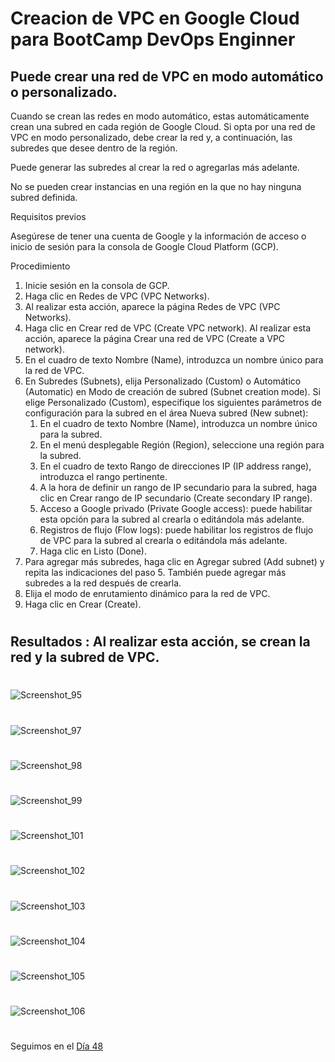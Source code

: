 # Creacion de VPC en Google Cloud para BootCamp DevOps Enginner


## Puede crear una red de VPC en modo automático o personalizado. 

Cuando se crean las redes en modo automático, estas automáticamente crean una subred en cada región de Google Cloud. Si opta por una red de VPC en modo personalizado, debe crear la red y, a continuación, las subredes que desee dentro de la región.

Puede generar las subredes al crear la red o agregarlas más adelante.

No se pueden crear instancias en una región en la que no hay ninguna subred definida.

Requisitos previos

Asegúrese de tener una cuenta de Google y la información de acceso o inicio de sesión para la consola de Google Cloud Platform (GCP).

Procedimiento

1. Inicie sesión en la consola de GCP.
2. Haga clic en Redes de VPC (VPC Networks).
3. Al realizar esta acción, aparece la página Redes de VPC (VPC Networks).
4. Haga clic en Crear red de VPC (Create VPC network).  Al realizar esta acción, aparece la página Crear una red de VPC (Create a VPC network).
5. En el cuadro de texto Nombre (Name), introduzca un nombre único para la red de VPC.
6. En Subredes (Subnets), elija Personalizado (Custom) o Automático (Automatic) en Modo de creación de subred (Subnet creation mode). Si elige Personalizado (Custom), especifique los siguientes parámetros de configuración para la subred en el área Nueva subred (New subnet):
    1. En el cuadro de texto Nombre (Name), introduzca un nombre único para la subred.
    2. En el menú desplegable Región (Region), seleccione una región para la subred.
    3. En el cuadro de texto Rango de direcciones IP (IP address range), introduzca el rango pertinente.
    4. A la hora de definir un rango de IP secundario para la subred, haga clic en Crear rango de IP secundario (Create secondary IP range).
    5. Acceso a Google privado (Private Google access): puede habilitar esta opción para la subred al crearla o editándola más adelante.
    6. Registros de flujo (Flow logs): puede habilitar los registros de flujo de VPC para la subred al crearla o editándola más adelante.
    7. Haga clic en Listo (Done).
7. Para agregar más subredes, haga clic en Agregar subred (Add subnet) y repita las indicaciones del paso 5. También puede agregar más subredes a la red después de crearla.
8. Elija el modo de enrutamiento dinámico para la red de VPC.
9. Haga clic en Crear (Create).

#

## Resultados : Al realizar esta acción, se crean la red y la subred de VPC.

#



#
#

![Screenshot_95](https://user-images.githubusercontent.com/96561825/173975513-2d18c3f2-e7a8-4641-b911-f9f7297b0d56.png)

#
#

![Screenshot_97](https://user-images.githubusercontent.com/96561825/173975595-6a117da0-7f0f-4ea8-9ce9-1059a761a530.png)

#
#

![Screenshot_98](https://user-images.githubusercontent.com/96561825/173975598-ad2cc85c-91c4-46b5-b0da-52a442dfde4b.png)

#
#

![Screenshot_99](https://user-images.githubusercontent.com/96561825/173975658-ff087c8a-bd31-47a5-8843-b913bc2cac50.png)

#
#

![Screenshot_101](https://user-images.githubusercontent.com/96561825/173975698-df057905-0ffa-4da8-a2ab-a270fa4d3e70.png)

#
#

![Screenshot_102](https://user-images.githubusercontent.com/96561825/173975731-d6d02ef7-6aec-4d19-a7c5-9ddb7086156b.png)

#
#

![Screenshot_103](https://user-images.githubusercontent.com/96561825/173975740-0a0755e1-af1b-4a0e-af25-1547710464d0.png)

#
#

![Screenshot_104](https://user-images.githubusercontent.com/96561825/173975749-bbd5f682-b511-40f0-b1bd-aa9c7fc3143e.png)

#
#

![Screenshot_105](https://user-images.githubusercontent.com/96561825/173975778-eb2d387d-16b8-432b-95a4-9cb56389f7fd.png)

#
#

![Screenshot_106](https://user-images.githubusercontent.com/96561825/173975791-22dd9ca8-f011-4024-bf40-f726be49524d.png)



#
#
#
#
#


Seguimos en el [Día 48](day48.md)



